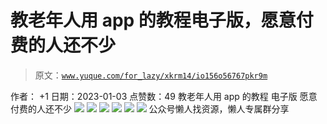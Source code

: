 # 教老年人用 app 的教程电子版，愿意付费的人还不少

> 原文：[`www.yuque.com/for_lazy/xkrm14/io156o56767pkr9m`](https://www.yuque.com/for_lazy/xkrm14/io156o56767pkr9m)

<ne-p id="u18d27459" data-lake-id="u18d27459"><ne-text id="ucfb71a2a">作者： +1</ne-text></ne-p> <ne-p id="uc636f3a2" data-lake-id="uc636f3a2"><ne-text id="ufe9e15a9">日期：2023-01-03</ne-text></ne-p> <ne-p id="ue0ad0871" data-lake-id="ue0ad0871"><ne-text id="u809db420">点赞数：</ne-text><ne-text id="u15619f34" ne-bold="true">49</ne-text></ne-p> <ne-hole id="u610f5588" data-lake-id="u610f5588"><ne-card data-card-name="hr" data-card-type="block" id="UWDol" data-event-boundary="card"><ne-p id="u76746788" data-lake-id="u76746788"><ne-text id="u2d310510">教老年人用 app 的教程 电子版 愿意付费的人还不少</ne-text></ne-p> <ne-p id="u65e94408" data-lake-id="u65e94408"><ne-card data-card-name="image" data-card-type="inline" id="UnhPf" data-event-boundary="card">![](img/d3b5978301471ecce973a214447f05e5.png)</ne-card></ne-p> <ne-p id="u3c392ba0" data-lake-id="u3c392ba0"><ne-card data-card-name="image" data-card-type="inline" id="y6Pxt" data-event-boundary="card">![](img/34e71b90be382f4481efa416a5d462ad.png)</ne-card></ne-p> <ne-p id="ue413bc18" data-lake-id="ue413bc18"><ne-card data-card-name="image" data-card-type="inline" id="RAs0m" data-event-boundary="card">![](img/6415371785bd8eba2135280cdb530bbe.png)</ne-card></ne-p> <ne-p id="u8e298457" data-lake-id="u8e298457"><ne-card data-card-name="image" data-card-type="inline" id="ppPjV" data-event-boundary="card">![](img/2bce12b76a6aa0c57634ea162534c0d5.png)</ne-card></ne-p> <ne-p id="uf92b3927" data-lake-id="uf92b3927"><ne-card data-card-name="image" data-card-type="inline" id="sgMnt" data-event-boundary="card">![](img/c08a819ca054d5dc081d495e5fe43f74.png)</ne-card></ne-p> <ne-p id="u47f33884" data-lake-id="u47f33884"><ne-card data-card-name="image" data-card-type="inline" id="b4Cv6" data-event-boundary="card">![](img/775d790221829a1303baa1ed4f66cdf7.png)</ne-card></ne-p> <ne-hole id="ud3564587" data-lake-id="ud3564587"><ne-card data-card-name="hr" data-card-type="block" id="grEfn" data-event-boundary="card"><ne-p id="uc4dac135" data-lake-id="uc4dac135"><ne-text id="u70b7c949">公众号懒人找资源，懒人专属群分享</ne-text></ne-p></ne-card></ne-hole></ne-card></ne-hole>